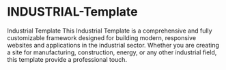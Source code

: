 # INDUSTRIAL-Template
Industrial Template This Industrial Template is a comprehensive and fully customizable framework designed for building modern, responsive websites and applications in the industrial sector. Whether you are creating a site for manufacturing, construction, energy, or any other industrial field, this template provide a professional touch.
